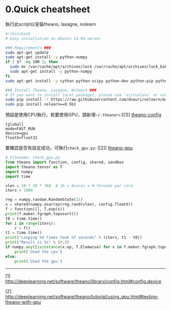 # 0.Quick cheatsheet

執行此script以安裝theano, lasagne, nolearn
```bash
#!/bin/bash
# Easy installation on Ubuntu 14.04 server

### Requirements ###
sudo apt-get update
sudo apt-get install -y python-numpy
if [ $? -eq 100 ]; then 
  sudo mv /var/cache/apt/archives/lock /var/cache/apt/archives/lock_bak
  sudo apt-get install -y python-numpy
fi
sudo apt-get install -y cython python-scipy python-dev python-pip python-nose g++ libopenblas-dev git libblas-dev liblapack-dev libatlas-base-dev gfortran python-matplotlib ipython ipython-notebook python-pandas python-sympy

### Install Theano, Lasagne, Nolearn ###
# If you want to install local packages, please use `virtualenv` or use `pip install --user`
sudo pip install -r https://raw.githubusercontent.com/dnouri/nolearn/master/requirements.txt
sudo pip install nolearn==0.5b1
```
預設是使用CPU執行，若要使用GPU，請新增`~/.theanorc`:[[1]] [theano-config]
```
[global]
mode=FAST_RUN
device=gpu
floatX=float32
```
要確認是否有設定成功，可執行`check_gpu.py`: [[2]] [theano-gpu]
```python
# Filename: check_gpu.py
from theano import function, config, shared, sandbox
import theano.tensor as T
import numpy
import time

vlen = 10 * 30 * 768  # 10 x #cores x # threads per core
iters = 1000

rng = numpy.random.RandomState(22)
x = shared(numpy.asarray(rng.rand(vlen), config.floatX))
f = function([], T.exp(x))
print(f.maker.fgraph.toposort())
t0 = time.time()
for i in range(iters):
    r = f()
t1 = time.time()
print("Looping %d times took %f seconds" % (iters, t1 - t0))
print("Result is %s" % (r,))
if numpy.any([isinstance(x.op, T.Elemwise) for x in f.maker.fgraph.toposort()]):
    print('Used the cpu')
else:
    print('Used the gpu')
```
---
[theano-config]: http://deeplearning.net/software/theano/library/config.html#config.device
[theano-gpu]: http://deeplearning.net/software/theano/tutorial/using_gpu.html#testing-theano-with-gpu

[1] http://deeplearning.net/software/theano/library/config.html#config.device

[2] http://deeplearning.net/software/theano/tutorial/using_gpu.html#testing-theano-with-gpu